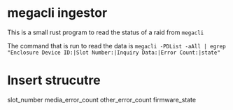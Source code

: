 # megacli ingestor

This is a small rust program to read the status of a raid from ``megacli``


The command that is run to read the data is 
``megacli -PDList -aAll | egrep "Enclosure Device ID:|Slot Number:|Inquiry Data:|Error Count:|state"``

# Insert strucutre

slot_number
media_error_count
other_error_count
firmware_state

